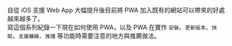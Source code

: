 自從 iOS 支援 Web App 大幅提升後目前將 PWA 加入既有的網站可以帶來的好處越來越多了。  
寫這個系列紀錄一下現在如何使用 PWA，以及 PWA 在實作 `安裝`、`更新版本`、`快取`、`支援離線`、`推播` 等功能時需要注意的地方與推薦做法。
